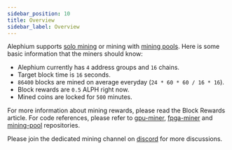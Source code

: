 ```yaml
---
sidebar_position: 10
title: Overview
sidebar_label: Overview
---
```


Alephium supports [solo mining](/mining/solo-mining-guide) or mining
with [mining pools](/mining/pool-mining-guide). Here is some basic
information that the miners should know:

- Alephium currently has `4` address groups and `16` chains.
- Target block time is `16` seconds.
- `86400` blocks are mined on average everyday (`24 * 60 * 60 / 16 * 16`).
- Block rewards are `0.5` ALPH right now.
- Mined coins are locked for `500` minutes.

For more information about mining rewards, please read the Block
Rewards
article. For code references, please refer to
[gpu-miner](https://github.com/alephium/gpu-miner),
[fpga-miner](https://github.com/alephium/fpga-miner) and
[mining-pool](https://github.com/alephium/mining-pool) repositories.

Please join the dedicated mining channel on [discord](https://alephium.org/discord) for
more discussions.
